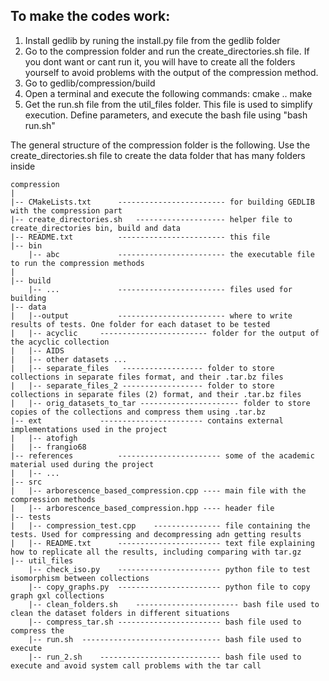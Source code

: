 ## To make the codes work:
1. Install gedlib by runing the install.py file from the gedlib folder
2. Go to the compression folder and run the create_directories.sh file. If you dont want or cant run it, you will have to create all the folders yourself to avoid problems with the output of the compression method.
3. Go to gedlib/compression/build
4. Open a terminal and execute the following commands:
	cmake ..
	make
5. Get the run.sh file from the util_files folder. This file is used to simplify execution. Define parameters, and execute the bash file using "bash run.sh"


The general structure of the compression folder is the following. Use the create_directories.sh file to create the data folder that has many folders inside
```
compression
|
|-- CMakeLists.txt		------------------------ for building GEDLIB with the compression part
|-- create_directories.sh	-------------------- helper file to create_directories bin, build and data
|-- README.txt			------------------------ this file
|-- bin
	|-- abc				------------------------ the executable file to run the compression methods
|
|-- build
	|-- ...				------------------------ files used for building
|-- data
|   |--output			------------------------ where to write results of tests. One folder for each dataset to be tested
|	|-- acyclic 	------------------------ folder for the output of the acyclic collection
|	|-- AIDS
|	|-- other datasets ...
|	|-- separate_files   ------------------ folder to store collections in separate files format, and their .tar.bz files
|	|-- separate_files_2 ------------------ folder to store collections in separate files (2) format, and their .tar.bz files
|	|-- orig_datasets_to_tar ---------------------- folder to store copies of the collections and compress them using .tar.bz
|-- ext				----------------------- contains external implementations used in the project
|	|-- atofigh
|	|-- frangio68	
|-- references			----------------------- some of the academic material used during the project
|	|-- ...
|-- src
|	|-- arborescence_based_compression.cpp ---- main file with the compression methods
|	|-- arborescence_based_compression.hpp ---- header file
|-- tests
|	|-- compression_test.cpp	--------------- file containing the tests. Used for compressing and decompressing adn getting results
|	|-- README.txt		----------------------- text file explaining how to replicate all the results, including comparing with tar.gz
|-- util_files
	|-- check_iso.py	----------------------- python file to test isomorphism between collections
	|-- copy_graphs.py	----------------------- python file to copy graph gxl collections
	|-- clean_folders.sh	----------------------- bash file used to clean the dataset folders in different situations
	|-- compress_tar.sh	----------------------- bash file used to compress the
	|-- run.sh	------------------------------- bash file used to execute
	|-- run_2.sh	--------------------------- bash file used to execute and avoid system call problems with the tar call
```


